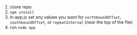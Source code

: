 1. clone repo
2. `npm install`
3. In app.js set any values you want for `northboundOffset`, `southboundOffset`, or `repeatInterval` (near the top of the file)
4. run `node app`
